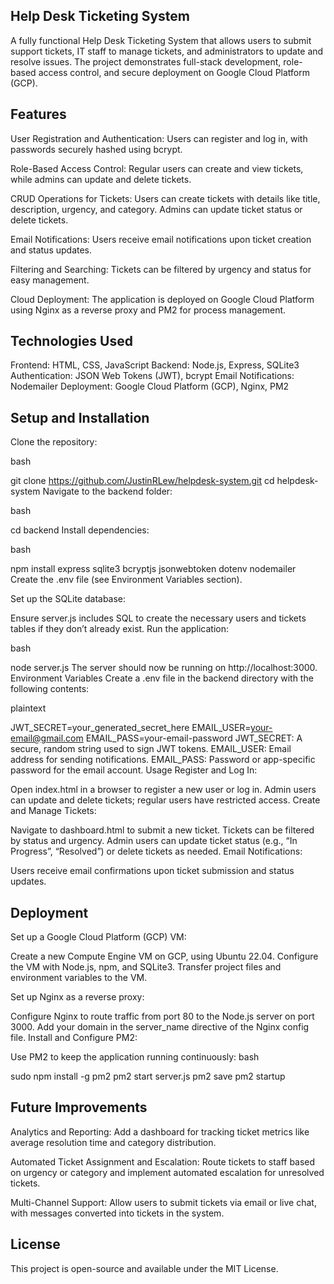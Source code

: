 ## Help Desk Ticketing System
A fully functional Help Desk Ticketing System that allows users to submit support tickets, IT staff to manage tickets, and administrators to update and resolve issues. The project demonstrates full-stack development, role-based access control, and secure deployment on Google Cloud Platform (GCP).


## Features

User Registration and Authentication: Users can register and log in, with passwords securely hashed using bcrypt.

Role-Based Access Control: Regular users can create and view tickets, while admins can update and delete tickets.

CRUD Operations for Tickets: Users can create tickets with details like title, description, urgency, and category. Admins can update ticket status or delete tickets.

Email Notifications: Users receive email notifications upon ticket creation and status updates.

Filtering and Searching: Tickets can be filtered by urgency and status for easy management.

Cloud Deployment: The application is deployed on Google Cloud Platform using Nginx as a reverse proxy and PM2 for process management.

## Technologies Used

Frontend: HTML, CSS, JavaScript
Backend: Node.js, Express, SQLite3
Authentication: JSON Web Tokens (JWT), bcrypt
Email Notifications: Nodemailer
Deployment: Google Cloud Platform (GCP), Nginx, PM2

## Setup and Installation
Clone the repository:

bash

git clone https://github.com/JustinRLew/helpdesk-system.git
cd helpdesk-system
Navigate to the backend folder:

bash

cd backend
Install dependencies:

bash

npm install express sqlite3 bcryptjs jsonwebtoken dotenv nodemailer
Create the .env file (see Environment Variables section).

Set up the SQLite database:

Ensure server.js includes SQL to create the necessary users and tickets tables if they don’t already exist.
Run the application:

bash

node server.js
The server should now be running on http://localhost:3000.
Environment Variables
Create a .env file in the backend directory with the following contents:

plaintext

JWT_SECRET=your_generated_secret_here
EMAIL_USER=your-email@gmail.com
EMAIL_PASS=your-email-password
JWT_SECRET: A secure, random string used to sign JWT tokens.
EMAIL_USER: Email address for sending notifications.
EMAIL_PASS: Password or app-specific password for the email account.
Usage
Register and Log In:

Open index.html in a browser to register a new user or log in.
Admin users can update and delete tickets; regular users have restricted access.
Create and Manage Tickets:

Navigate to dashboard.html to submit a new ticket. Tickets can be filtered by status and urgency.
Admin users can update ticket status (e.g., “In Progress”, “Resolved”) or delete tickets as needed.
Email Notifications:

Users receive email confirmations upon ticket submission and status updates.

## Deployment
Set up a Google Cloud Platform (GCP) VM:

Create a new Compute Engine VM on GCP, using Ubuntu 22.04.
Configure the VM with Node.js, npm, and SQLite3.
Transfer project files and environment variables to the VM.

Set up Nginx as a reverse proxy:

Configure Nginx to route traffic from port 80 to the Node.js server on port 3000.
Add your domain in the server_name directive of the Nginx config file.
Install and Configure PM2:

Use PM2 to keep the application running continuously:
bash

sudo npm install -g pm2
pm2 start server.js
pm2 save
pm2 startup

## Future Improvements
Analytics and Reporting: Add a dashboard for tracking ticket metrics like average resolution time and category distribution.

Automated Ticket Assignment and Escalation: Route tickets to staff based on urgency or category and implement automated escalation for unresolved tickets.

Multi-Channel Support: Allow users to submit tickets via email or live chat, with messages converted into tickets in the system.

## License
This project is open-source and available under the MIT License.
